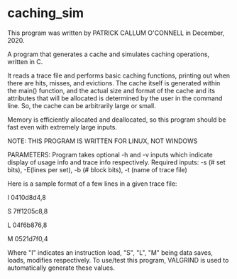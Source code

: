 # caching_sim

This program was written by PATRICK CALLUM O'CONNELL in December, 2020.

A program that generates a cache and simulates caching operations, written in C.

It reads a trace file and performs basic caching functions, printing out when
there are hits, misses, and evictions. The cache itself is generated within the main() function,
and the actual size and format of the cache and its attributes that will be allocated is determined by the user
in the command line. So, the cache can be arbitrarily large or small.

Memory is efficiently allocated and deallocated, so this program should be fast even with extremely large inputs.

NOTE: THIS PROGRAM IS WRITTEN FOR LINUX, NOT WINDOWS

PARAMETERS:
Program takes optional -h and -v inputs which indicate display of usage info and trace info respectively.
Required inputs: -s (# set bits), -E(lines per set), -b (# block bits), -t (name of trace file)

Here is a sample format of a few lines in a given trace file:

I 0410d8d4,8

 S 7ff1205c8,8
 
 L 04f6b876,8
 
 M 0521d7f0,4
 
Where "I" indicates an instruction load, "S", "L", "M" being data saves, loads, modifies respectively.
To use/test this program, VALGRIND is used to automatically generate these values.

